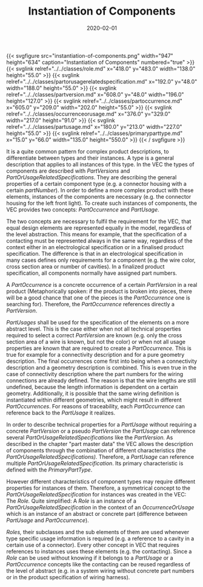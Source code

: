 ﻿---
title: Instantiation of Components
toc: false
type: specs
layout: diagram
date: "2020-02-01"
draft: false
specification: VEC
version: 1.2.0
documentType: "Recommendation"
elementType: Diagram
classes:
  - Role
  - PartOrUsageRelatedSpecification
  - PartVersion
  - PartOccurrence
  - OccurrenceOrUsage
  - PartUsage
  - PrimaryPartType
menu:
  VEC-1.2.0:    
    parent: instances-of-components
    identifier: instances-of-components/instantiation-of-components
    weight: 1007001 

# Prev/next pager order (if `docs_section_pager` enabled in `params.toml`)
weight: 1007001
---
{{< svgfigure src="instantiation-of-components.png" width="947" height="634" caption="Instantiation of Components" numbered="true" >}}
  {{< svglink relref="../../classes/role.md" x="418.0" y="483.0" width="138.0" height="55.0" >}}
  {{< svglink relref="../../classes/partorusagerelatedspecification.md" x="192.0" y="48.0" width="188.0" height="55.0" >}}
  {{< svglink relref="../../classes/partversion.md" x="608.0" y="48.0" width="196.0" height="127.0" >}}
  {{< svglink relref="../../classes/partoccurrence.md" x="605.0" y="209.0" width="202.0" height="55.0" >}}
  {{< svglink relref="../../classes/occurrenceorusage.md" x="376.0" y="329.0" width="217.0" height="91.0" >}}
  {{< svglink relref="../../classes/partusage.md" x="180.0" y="213.0" width="227.0" height="55.0" >}}
  {{< svglink relref="../../classes/primaryparttype.md" x="15.0" y="66.0" width="135.0" height="550.0" >}}
{{< / svgfigure >}}
<p> It is a quite common pattern for complex product descriptions, to differentiate between types and their instances. A&#160;type is a general description that applies to all instances of this type. In the VEC&#160;the types of components are described with <i>PartVersions</i> and <i>PartOrUsageRelatedSpecifications</i>. They are describing the general properties of a certain component type (e.g. a connector housing with a certain <i>partNumber</i>). In order to define a more complex product with these elements, instances of the components are necessary (e.g. the connector housing for the left front light). To create such instances of components, the VEC provides two concepts: <i>PartOccurrence</i> and <i>PartUsage</i>.      </p>      <p> The two concepts are necessary to fulfil the requirement for the VEC, that equal design elements are represented equally in the model, regardless of the level abstraction. This means for example, that the specification of a contacting must be represented always in the same way, regardless of the context either in an electrological specification or in a finalised product specification. The difference is that in an electrological specification in many cases defines only requirements for a component (e.g. the wire color, cross section area or number of cavities). In a finalized product specification, all components normally have assigned part numbers.      </p>      <p> A <i>PartOccurrence</i> is a concrete occurrence of a certain <i>PartVersion</i> in a real product (Metaphorically spoken: if the product is broken into pieces, there will be a good chance that one of the pieces is the <i>PartOccurrence </i>one is searching for). Therefore, the <i>PartOccurrence </i>references directly a <i>PartVersion</i>.      </p>      <p> <i>PartUsages</i> shall be used for the specification of the elements on a more abstract level. This is the case either when not all technical properties required to select a correct <i>PartVersion</i> are known (e.g. only the cross section area of a wire is known, but not the color) or when not all usage properties are known that are required to create a <i>PartOccurrence.</i> This is true for example for a connectivity description and for a pure geometry description. The final occurrences come first into being when a connectivity description and a geometry description is combined. This is even true in the case of connectivity description where the part numbers for the wiring connections are already defined. The reason is that the wire lengths are still undefined, because the length information is dependent on a certain geometry. Additionally, it is possible that the same wiring definition is instantiated within different geometries, which might result in different <i>PartOccurrences</i>. For reasons of traceability, each <i>PartOccurrence</i> can reference back to the <i>PartUsage</i> it realizes.      </p>      <p> In order to describe technical properties for a <i>PartUsage</i> without requiring a concrete <i>PartVersion </i>or a pseudo <i>PartVersion</i> the <i>PartUsage</i> can reference several <i>PartOrUsageRelatedSpecifications</i> like the <i>PartVersion.</i> As described in the chapter &quot;part master data&quot; the VEC allows the description of components through the combination of different characteristics (the <i>PartOrUsageRelatedSpecifications). </i>Therefore, a <i>PartUsage </i>can reference multiple <i>PartOrUsageRelatedSpecification</i>. Its primary characteristic is defined with the <i>PrimaryPartType</i>.      </p>      <p> However different characteristics of component types may require different properties for instances of them. Therefore, a symmetrical concept to the <i>PartOrUsageRelatedSpecification </i>for instances was created in the VEC: The <i>Role.</i> Quite simplified: A <i>Role </i>is an instance of a <i>PartOrUsageRelatedSpecification</i> in the context of an <i>OccurrenceOrUsage</i> which is an instance of an abstract or concrete part (difference between <i>PartUsage</i> and <i>PartOccurrence</i>).      </p>      <p> <i>Roles, </i>their subclasses and the sub elements of them are used whenever type specific usage information is required (e.g. a reference to a cavity in a certain use of a connector). Every other concept in VEC&#160;that requires references to instances uses these elements (e.g. the contacting). Since a <i>Role </i>can be used without knowing if it belongs to a <i>PartUsage</i> or a <i>PartOccurrence</i> concepts like the contacting can be reused regardless of the level of abstract (e.g. in a system wiring without concrete part numbers or in the product specification of wiring harness).      </p>